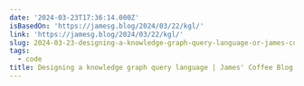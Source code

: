 ```yaml
---
date: '2024-03-23T17:36:14.000Z'
isBasedOn: 'https://jamesg.blog/2024/03/22/kgl/'
link: 'https://jamesg.blog/2024/03/22/kgl/'
slug: 2024-03-23-designing-a-knowledge-graph-query-language-or-james-coffee-blog
tags:
  - code
title: Designing a knowledge graph query language | James' Coffee Blog
---
```


